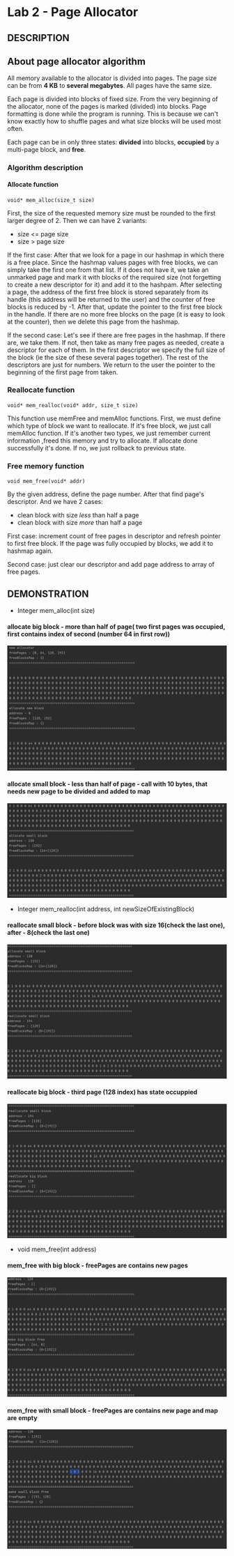 # Lab 2 - Page Allocator
## DESCRIPTION
## About page allocator algorithm

All memory available to the allocator is divided into pages. 
The page size can be from **4 KB** to **several megabytes**. All pages have the same size.

Each page is divided into blocks of fixed size. From the very beginning of the allocator,
none of the pages is marked (divided) into blocks. Page formatting is done while the program is running.
This is because we can't know exactly how to shuffle pages and what size blocks will be used most often.

Each page can be in only three states: **divided** into blocks, **occupied** by a multi-page block, and **free**.

### Algorithm description

#### Allocate function
```
void* mem_alloc(size_t size)
```

First, the size of the requested memory size must be rounded to the first larger degree of 2.
Then we can have 2 variants:
* size <= page size
* size > page size

If the first case: After that we look for a page in our hashmap in which there is a free place. 
Since the hashmap values pages with free blocks, we can simply take the first one from that list. 
If it does not have it, we take an unmarked page and mark it with blocks of the required size 
(not forgetting to create a new descriptor for it) and add it to the hashpam. After selecting a 
page, the address of the first free block is stored separately from its handle (this address will 
be returned to the user) and the counter of free blocks is reduced by -1. After that, update the 
pointer to the first free block in the handle. If there are no more free blocks on the page 
(it is easy to look at the counter), then we delete this page from the hashmap.

If the second case: Let's see if there are free pages in the hashmap. If there are, we take them. 
If not, then take as many free pages as needed, create a descriptor for each of them. 
In the first descriptor we specify the full size of the block (ie the size of these several pages together). 
The rest of the descriptors are just for numbers. We return to the user the pointer to the beginning of the 
first page from taken.

### Reallocate function
```
void* mem_realloc(void* addr, size_t size)
```

This function use memFree and memAlloc functions. First, we must define which type of block we want to reallocate.
If it's free block, we just call memAlloc function. If it's another two types, we just remember current information
,freed this memory and try to allocate. If allocate done successfully it's done. If no, we just rollback
to previous state. 

### Free memory function
```
void mem_free(void* addr)
```

By the given address, define the page number. After that find page's descriptor. And we have 2 cases:
* clean block with size *less* than half a page
* clean block with size *more* than half a page

First case: increment count of free pages in descriptor and refresh pointer to first free block. If the page was 
fully occupied by blocks, we add it to hashmap again.

Second case: just clear our descriptor and add page address to array of free pages.

## DEMONSTRATION
* Integer mem_alloc(int size)
#### allocate big block - more than half of page( two first pages was occupied, first contains index of second (number 64 in first row))
![1](images/1.png)
#### allocate small block - less than half of page - call with 10 bytes, that needs new page to be divided and added to map  
![2](images/2.png)
* Integer mem_realloc(int address, int newSizeOfExistingBlock)
#### reallocate small block - before block was with size 16(check the last one), after - 8(check the last one)
![3](images/3.png)
#### reallocate big block - third page (128 index) has state occuppied
![4](images/4.png)
* void mem_free(int address)
#### mem_free with big block - freePages are contains new pages
![5](images/5.png)
#### mem_free with small block - freePages are contains new page and map are empty
![6](images/6.png)
